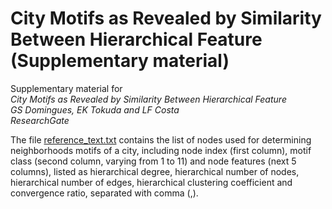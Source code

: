 # City Motifs as Revealed by Similarity Between Hierarchical Feature (Supplementary material)

Supplementary material for <br/>
_City Motifs as Revealed by Similarity Between Hierarchical Feature<br/>
GS Domingues, EK Tokuda and LF Costa<br/>
ResearchGate_

The file [reference_text.txt](https://github.com/ericktokuda/city-motifs-data/blob/main/reference_features.txt) contains the list of nodes used for determining neighborhoods motifs of a city, including node index (first column), motif class (second column, varying from 1 to 11) and node features (next 5 columns), listed as hierarchical degree, hierarchical number of nodes, hierarchical number of edges, hierarchical clustering coefficient and convergence ratio, separated with comma (,).
